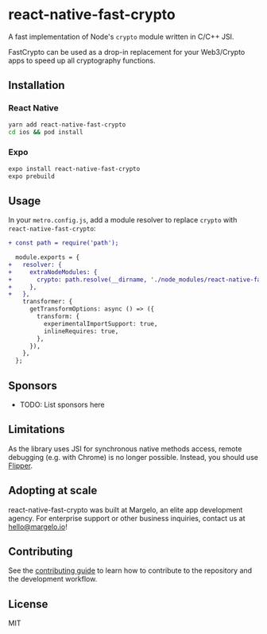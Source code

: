 # react-native-fast-crypto

A fast implementation of Node's `crypto` module written in C/C++ JSI.

FastCrypto can be used as a drop-in replacement for your Web3/Crypto apps to speed up all cryptography functions.

## Installation

### React Native

```sh
yarn add react-native-fast-crypto
cd ios && pod install
```

### Expo

```sh
expo install react-native-fast-crypto
expo prebuild
```

## Usage

In your `metro.config.js`, add a module resolver to replace `crypto` with `react-native-fast-crypto`:

```diff
+ const path = require('path');

  module.exports = {
+   resolver: {
+     extraNodeModules: {
+       crypto: path.resolve(__dirname, './node_modules/react-native-fast-crypto'),
+     },
+   },
    transformer: {
      getTransformOptions: async () => ({
        transform: {
          experimentalImportSupport: true,
          inlineRequires: true,
        },
      }),
    },
  };
```

## Sponsors

- TODO: List sponsors here

## Limitations

As the library uses JSI for synchronous native methods access, remote debugging (e.g. with Chrome) is no longer possible. Instead, you should use [Flipper](https://fbflipper.com).

## Adopting at scale

react-native-fast-crypto was built at Margelo, an elite app development agency. For enterprise support or other business inquiries, contact us at <a href="mailto:hello@margelo.io?subject=Adopting react-native-fast-crypto at scale">hello@margelo.io</a>!

## Contributing

See the [contributing guide](CONTRIBUTING.md) to learn how to contribute to the repository and the development workflow.

## License

MIT
